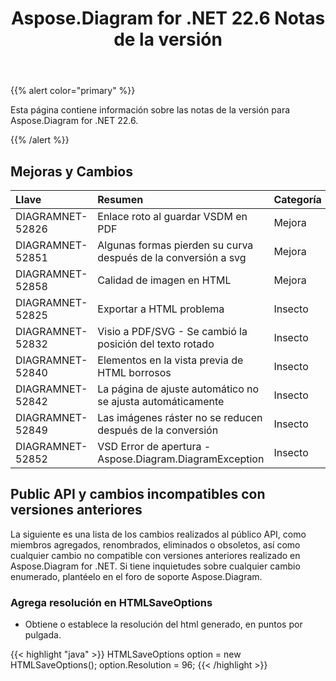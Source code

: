 ﻿---
title: Aspose.Diagram for .NET 22.6 Notas de la versión
type: docs
weight: 22
url: /es/net/aspose-diagram-for-net-22-6-release-notes/
---
{{% alert color="primary" %}} 

Esta página contiene información sobre las notas de la versión para Aspose.Diagram for .NET 22.6.

{{% /alert %}} 
## **Mejoras y Cambios**

|**Llave**|**Resumen**|**Categoría**|
|:- |:- |:- |
|DIAGRAMNET-52826|Enlace roto al guardar VSDM en PDF|Mejora|
|DIAGRAMNET-52851|Algunas formas pierden su curva después de la conversión a svg|Mejora|
|DIAGRAMNET-52858|Calidad de imagen en HTML|Mejora|
|DIAGRAMNET-52825|Exportar a HTML problema|Insecto|
|DIAGRAMNET-52832|Visio a PDF/SVG - Se cambió la posición del texto rotado|Insecto|
|DIAGRAMNET-52840|Elementos en la vista previa de HTML borrosos|Insecto|
|DIAGRAMNET-52842|La página de ajuste automático no se ajusta automáticamente|Insecto|
|DIAGRAMNET-52849|Las imágenes ráster no se reducen después de la conversión|Insecto|
|DIAGRAMNET-52852|VSD Error de apertura - Aspose.Diagram.DiagramException|Insecto|

## **Public API y cambios incompatibles con versiones anteriores**
La siguiente es una lista de los cambios realizados al público API, como miembros agregados, renombrados, eliminados o obsoletos, así como cualquier cambio no compatible con versiones anteriores realizado en Aspose.Diagram for .NET. Si tiene inquietudes sobre cualquier cambio enumerado, plantéelo en el foro de soporte Aspose.Diagram.
### **Agrega resolución en HTMLSaveOptions**
- Obtiene o establece la resolución del html generado, en puntos por pulgada.

{{< highlight "java" >}}
HTMLSaveOptions option = new HTMLSaveOptions();
option.Resolution = 96;
{{< /highlight >}}

